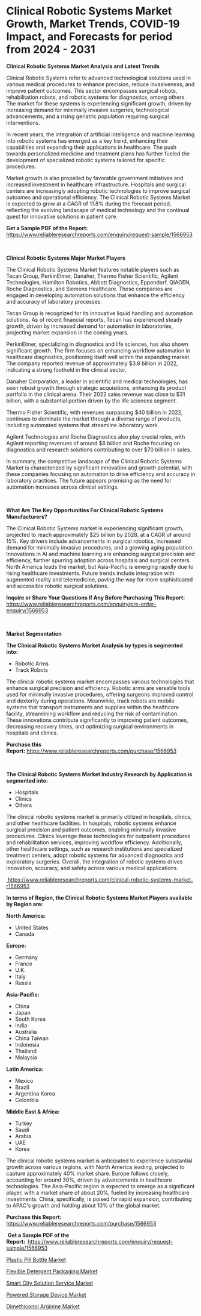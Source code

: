 <p><h1>Clinical Robotic Systems Market Growth, Market Trends, COVID-19 Impact, and Forecasts for period from 2024 - 2031</h1></p><p><strong>Clinical Robotic Systems Market Analysis and Latest Trends</strong></p>
<p><p>Clinical Robotic Systems refer to advanced technological solutions used in various medical procedures to enhance precision, reduce invasiveness, and improve patient outcomes. This sector encompasses surgical robots, rehabilitation robots, and robotic systems for diagnostics, among others. The market for these systems is experiencing significant growth, driven by increasing demand for minimally invasive surgeries, technological advancements, and a rising geriatric population requiring surgical interventions.</p><p>In recent years, the integration of artificial intelligence and machine learning into robotic systems has emerged as a key trend, enhancing their capabilities and expanding their applications in healthcare. The push towards personalized medicine and treatment plans has further fueled the development of specialized robotic systems tailored for specific procedures.</p><p>Market growth is also propelled by favorable government initiatives and increased investment in healthcare infrastructure. Hospitals and surgical centers are increasingly adopting robotic technologies to improve surgical outcomes and operational efficiency. The Clinical Robotic Systems Market is expected to grow at a CAGR of 11.8% during the forecast period, reflecting the evolving landscape of medical technology and the continual quest for innovative solutions in patient care.</p></p>
<p><strong>Get a Sample PDF of the Report:&nbsp;</strong> <a href="https://www.reliableresearchreports.com/enquiry/request-sample/1566953">https://www.reliableresearchreports.com/enquiry/request-sample/1566953</a></p>
<p>&nbsp;</p>
<p><strong>Clinical Robotic Systems Major Market Players</strong></p>
<p><p>The Clinical Robotic Systems Market features notable players such as Tecan Group, PerkinElmer, Danaher, Thermo Fisher Scientific, Agilent Technologies, Hamilton Robotics, Abbott Diagnostics, Eppendorf, QIAGEN, Roche Diagnostics, and Siemens Healthcare. These companies are engaged in developing automation solutions that enhance the efficiency and accuracy of laboratory processes.</p><p>Tecan Group is recognized for its innovative liquid handling and automation solutions. As of recent financial reports, Tecan has experienced steady growth, driven by increased demand for automation in laboratories, projecting market expansion in the coming years.</p><p>PerkinElmer, specializing in diagnostics and life sciences, has also shown significant growth. The firm focuses on enhancing workflow automation in healthcare diagnostics, positioning itself well within the expanding market. The company reported revenue of approximately $3.8 billion in 2022, indicating a strong foothold in the clinical sector.</p><p>Danaher Corporation, a leader in scientific and medical technologies, has seen robust growth through strategic acquisitions, enhancing its product portfolio in the clinical arena. Their 2022 sales revenue was close to $31 billion, with a substantial portion driven by the life sciences segment.</p><p>Thermo Fisher Scientific, with revenues surpassing $40 billion in 2022, continues to dominate the market through a diverse range of products, including automated systems that streamline laboratory work.</p><p>Agilent Technologies and Roche Diagnostics also play crucial roles, with Agilent reporting revenues of around $6 billion and Roche focusing on diagnostics and research solutions contributing to over $70 billion in sales.</p><p>In summary, the competitive landscape of the Clinical Robotic Systems Market is characterized by significant innovation and growth potential, with these companies focusing on automation to drive efficiency and accuracy in laboratory practices. The future appears promising as the need for automation increases across clinical settings.</p></p>
<p>&nbsp;</p>
<p><strong>What Are The Key Opportunities For Clinical Robotic Systems Manufacturers?</strong></p>
<p><p>The Clinical Robotic Systems market is experiencing significant growth, projected to reach approximately $25 billion by 2028, at a CAGR of around 15%. Key drivers include advancements in surgical robotics, increased demand for minimally invasive procedures, and a growing aging population. Innovations in AI and machine learning are enhancing surgical precision and efficiency, further spurring adoption across hospitals and surgical centers. North America leads the market, but Asia-Pacific is emerging rapidly due to rising healthcare investments. Future trends include integration with augmented reality and telemedicine, paving the way for more sophisticated and accessible robotic surgical solutions.</p></p>
<p><strong>Inquire or Share Your Questions If Any Before Purchasing This Report:</strong> <a href="https://www.reliableresearchreports.com/enquiry/pre-order-enquiry/1566953">https://www.reliableresearchreports.com/enquiry/pre-order-enquiry/1566953</a></p>
<p>&nbsp;</p>
<p><strong>Market Segmentation</strong></p>
<p><strong>The Clinical Robotic Systems Market Analysis by types is segmented into:</strong></p>
<p><ul><li>Robotic Arms</li><li>Track Robots</li></ul></p>
<p><p>The clinical robotic systems market encompasses various technologies that enhance surgical precision and efficiency. Robotic arms are versatile tools used for minimally invasive procedures, offering surgeons improved control and dexterity during operations. Meanwhile, track robots are mobile systems that transport instruments and supplies within the healthcare facility, streamlining workflow and reducing the risk of contamination. These innovations contribute significantly to improving patient outcomes, decreasing recovery times, and optimizing surgical environments in hospitals and clinics.</p></p>
<p><strong>Purchase this Report:&nbsp;</strong><a href="https://www.reliableresearchreports.com/purchase/1566953">https://www.reliableresearchreports.com/purchase/1566953</a></p>
<p>&nbsp;</p>
<p><strong>The Clinical Robotic Systems Market Industry Research by Application is segmented into:</strong></p>
<p><ul><li>Hospitals</li><li>Clinics</li><li>Others</li></ul></p>
<p><p>The clinical robotic systems market is primarily utilized in hospitals, clinics, and other healthcare facilities. In hospitals, robotic systems enhance surgical precision and patient outcomes, enabling minimally invasive procedures. Clinics leverage these technologies for outpatient procedures and rehabilitation services, improving workflow efficiency. Additionally, other healthcare settings, such as research institutions and specialized treatment centers, adopt robotic systems for advanced diagnostics and exploratory surgeries. Overall, the integration of robotic systems drives innovation, accuracy, and safety across various medical applications.</p></p>
<p><a href="https://www.reliableresearchreports.com/clinical-robotic-systems-market-r1566953">&nbsp;https://www.reliableresearchreports.com/clinical-robotic-systems-market-r1566953</a></p>
<p><strong>In terms of Region, the Clinical Robotic Systems Market Players available by Region are:</strong></p>
<p>
    <p> <strong> North America: </strong>
        <ul>
            <li>United States</li>
            <li>Canada</li>
        </ul>
        </p> 
    <p> <strong> Europe: </strong>
        <ul>
            <li>Germany</li>
            <li>France</li>
            <li>U.K.</li>
            <li>Italy</li>
            <li>Russia</li>
        </ul>
        </p> 
    <p> <strong> Asia-Pacific: </strong>
        <ul>
            <li>China</li>
            <li>Japan</li>
            <li>South Korea</li>
            <li>India</li>
            <li>Australia</li>
            <li>China Taiwan</li>
            <li>Indonesia</li>
            <li>Thailand</li>
            <li>Malaysia</li>
        </ul>
        </p> 
    <p> <strong> Latin America: </strong>
        <ul>
            <li>Mexico</li>
            <li>Brazil</li>
            <li>Argentina Korea</li>
            <li>Colombia</li>
        </ul>
        </p> 
    <p> <strong> Middle East & Africa: </strong>
        <ul>
            <li>Turkey</li>
            <li>Saudi</li>
            <li>Arabia</li>
            <li>UAE</li>
            <li>Korea</li>
        </ul>
    </p>
    </p>
<p><p>The clinical robotic systems market is anticipated to experience substantial growth across various regions, with North America leading, projected to capture approximately 40% market share. Europe follows closely, accounting for around 30%, driven by advancements in healthcare technologies. The Asia-Pacific region is expected to emerge as a significant player, with a market share of about 20%, fueled by increasing healthcare investments. China, specifically, is poised for rapid expansion, contributing to APAC's growth and holding about 10% of the global market.</p></p>
<p><strong>Purchase this Report: </strong><a href="https://www.reliableresearchreports.com/purchase/1566953">https://www.reliableresearchreports.com/purchase/1566953</a></p>
<p>&nbsp;<strong>Get a Sample PDF of the Report:&nbsp;&nbsp;</strong><a href="https://www.reliableresearchreports.com/enquiry/request-sample/1566953">https://www.reliableresearchreports.com/enquiry/request-sample/1566953</a></p>
<p><strong></strong></p>
<p><p><a href="https://www.linkedin.com/pulse/strategic-roadmap-global-plastic-pill-bottle-market-zun4c?trackingId=Ms2esMjkQGSGVnrTJgdHMA%3D%3D">Plastic Pill Bottle Market</a></p><p><a href="https://issuu.com/reportprime-2/docs/flexible-detergent-packaging-market_135f2da691d764">Flexible Detergent Packaging Market</a></p><p><a href="https://medium.com/@reyeshowell655/comprehensive-analysis-of-the-global-smart-city-solution-service-market-growth-trends-market-5c6a710999d7?postPublishedType=repub">Smart City Solution Service Market</a></p><p><a href="https://issuu.com/reportprime-2/docs/powered-storage-device-market-size-_501c8a47dbfd2b">Powered Storage Device Market</a></p><p><a href="https://medium.com/@reyeshowell655/what-are-the-emerging-market-trends-of-dimethiconol-arginine-market-86010f01e800">Dimethiconol Arginine Market</a></p></p>
